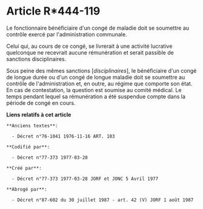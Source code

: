 # Article R*444-119

Le fonctionnaire bénéficiaire d'un congé de maladie doit se soumettre au contrôle exercé par l'administration communale.

Celui qui, au cours de ce congé, se livrerait à une activité lucrative quelconque ne recevrait aucune rémunération et serait
passible de sanctions disciplinaires.

Sous peine des mêmes sanctions [*disciplinaires*], le bénéficiaire d'un congé de longue durée ou d'un congé de longue maladie
doit se soumettre au contrôle de l'administration et, en outre, au régime que comporte son état. En cas de contestation, la
question est soumise au comité médical. Le temps pendant lequel sa rémunération a été suspendue compte dans la période de
congé en cours.

**Liens relatifs à cet article**

	**Anciens textes**:

	  - Décret n°76-1041 1976-11-16 ART. 103

	**Codifié par**:

	  - Décret n°77-373 1977-03-28

	**Créé par**:

	  - Décret n°77-373 1977-03-28 JORF et JONC 5 Avril 1977

	**Abrogé par**:

	  - Décret n°87-602 du 30 juillet 1987 - art. 42 (V) JORF 1 août 1987
